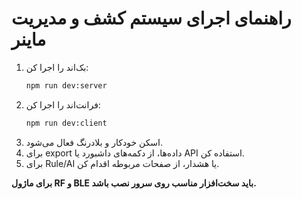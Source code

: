# راهنمای اجرای سیستم کشف و مدیریت ماینر

1. بک‌اند را اجرا کن:
   ```sh
   npm run dev:server
   ```
2. فرانت‌اند را اجرا کن:
   ```sh
   npm run dev:client
   ```
3. اسکن خودکار و بلادرنگ فعال می‌شود.
4. برای export داده‌ها، از دکمه‌های داشبورد یا API استفاده کن.
5. برای Rule/AI یا هشدار، از صفحات مربوطه اقدام کن.

**برای ماژول RF و BLE باید سخت‌افزار مناسب روی سرور نصب باشد.**